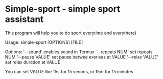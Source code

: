 
# Simple-sport - simple sport assistant  

This program will help you to do sport everytime and everythere)  

Usage: simple-sport [OPTIONS] [FILE]  

Options: '--sound' enables sound in Termux
'--repeats NUM' set repeats NUM
'--pause VALUE' set pause betwee exerises at VALUE
'--relax VALUE' set relax duration at VALUE

You can set VALUE like 15s for 15 secons, or 15m for 15 minutes
